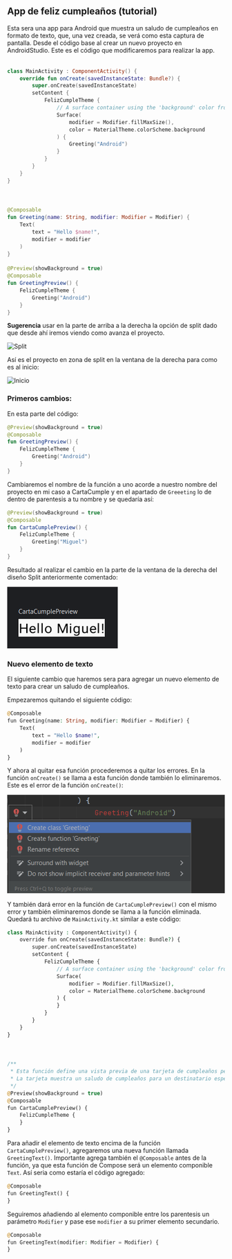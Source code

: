 ## App de feliz cumpleaños (tutorial)

Esta sera una app para Android que muestra un saludo de cumpleaños en formato de texto, que, una vez creada, se verá
como esta captura de pantalla. Desde el código base al crear un nuevo proyecto en AndroidStudio. Este es el código que
modificaremos para realizar la app.


```kotlin

class MainActivity : ComponentActivity() {
    override fun onCreate(savedInstanceState: Bundle?) {
        super.onCreate(savedInstanceState)
        setContent {
            FelizCumpleTheme {
                // A surface container using the 'background' color from the theme
                Surface(
                    modifier = Modifier.fillMaxSize(),
                    color = MaterialTheme.colorScheme.background
                ) {
                    Greeting("Android")
                }
            }
        }
    }
}



@Composable
fun Greeting(name: String, modifier: Modifier = Modifier) {
    Text(
        text = "Hello $name!",
        modifier = modifier
    )
}

@Preview(showBackground = true)
@Composable
fun GreetingPreview() {
    FelizCumpleTheme {
        Greeting("Android")
    }
}
````
**Sugerencia** usar en la parte de arriba a la derecha la opción de split dado que desde ahí iremos viendo como avanza
el proyecto.

![Split](Imagenes/img.png)

Así es el proyecto en zona de split en la ventana de la derecha para como es al inicio:

![Inicio](Imagenes/img_1.png)

### Primeros cambios:

En esta parte del código:

```kotlin
@Preview(showBackground = true)
@Composable
fun GreetingPreview() {
    FelizCumpleTheme {
        Greeting("Android")
    }
}
```

Cambiaremos el nombre de la función a uno acorde a nuestro nombre del proyecto en mi caso a CartaCumple y en el apartado
de `Greeeting` lo de dentro de parentesis a tu nombre y se quedaría así:

```kotlin
@Preview(showBackground = true)
@Composable
fun CartaCumplePreview() {
    FelizCumpleTheme {
        Greeting("Miguel")
    }
}
```

Resultado al realizar el cambio en la parte de la ventana de la derecha del diseño Split anteriormente comentado:

![Miguel](Imagenes/img_2.png)

### Nuevo elemento de texto
El siguiente cambio que haremos sera para agregar un nuevo elemento de texto para crear un saludo de cumpleaños.

Empezaremos quitando el siguiente código:

```php
@Composable
fun Greeting(name: String, modifier: Modifier = Modifier) {
    Text(
        text = "Hello $name!",
        modifier = modifier
    )
}
```

Y ahora al quitar esa función procederemos a quitar los errores. En la función `onCreate()` se llama a esta función
donde también lo eliminaremos. Este es el error de la función `onCreate()`:

![Greeting](Imagenes/img_3.png)

Y también dará error en la función de `CartaCumplePreview()` con el mismo error y también eliminaremos donde se llama
a la función eliminada. Quedará tu archivo de `MainActivity.kt` similar a este código:

```php
class MainActivity : ComponentActivity() {
    override fun onCreate(savedInstanceState: Bundle?) {
        super.onCreate(savedInstanceState)
        setContent {
            FelizCumpleTheme {
                // A surface container using the 'background' color from the theme
                Surface(
                    modifier = Modifier.fillMaxSize(),
                    color = MaterialTheme.colorScheme.background
                ) {
                }
            }
        }
    }
}



/**
 * Esta función define una vista previa de una tarjeta de cumpleaños personalizada.
 * La tarjeta muestra un saludo de cumpleaños para un destinatario específico en este caso Miguel.
 */
@Preview(showBackground = true)
@Composable
fun CartaCumplePreview() {
    FelizCumpleTheme {
    }
}
```

Para añadir el elemento de texto encima de la función `CartaCumplePreview()`, agregaremos una nueva función llamada
`GreetingText()`. Importante agrega también el `@Composable` antes de la función, ya que esta función de Compose será
un elemento componible `Text`. Así seria como estaría el código agregado:

```php 
@Composable
fun GreetingText() {
}
```

Seguiremos añadiendo al elemento componible entre los parentesis un parámetro `Modifier` y pase ese `modifier`  a su
primer elemento secundario.

```php 
@Composable
fun GreetingText(modifier: Modifier = Modifier) {
}
```
